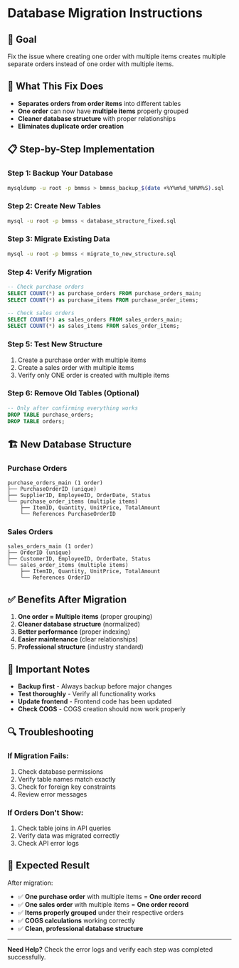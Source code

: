 # Database Migration Instructions

## 🎯 Goal

Fix the issue where creating one order with multiple items creates multiple
separate orders instead of one order with multiple items.

## 🔧 What This Fix Does

- **Separates orders from order items** into different tables
- **One order** can now have **multiple items** properly grouped
- **Cleaner database structure** with proper relationships
- **Eliminates duplicate order creation**

## 📋 Step-by-Step Implementation

### **Step 1: Backup Your Database**

```bash
mysqldump -u root -p bmmss > bmmss_backup_$(date +%Y%m%d_%H%M%S).sql
```

### **Step 2: Create New Tables**

```bash
mysql -u root -p bmmss < database_structure_fixed.sql
```

### **Step 3: Migrate Existing Data**

```bash
mysql -u root -p bmmss < migrate_to_new_structure.sql
```

### **Step 4: Verify Migration**

```sql
-- Check purchase orders
SELECT COUNT(*) as purchase_orders FROM purchase_orders_main;
SELECT COUNT(*) as purchase_items FROM purchase_order_items;

-- Check sales orders  
SELECT COUNT(*) as sales_orders FROM sales_orders_main;
SELECT COUNT(*) as sales_items FROM sales_order_items;
```

### **Step 5: Test New Structure**

1. Create a purchase order with multiple items
2. Create a sales order with multiple items
3. Verify only ONE order is created with multiple items

### **Step 6: Remove Old Tables (Optional)**

```sql
-- Only after confirming everything works
DROP TABLE purchase_orders;
DROP TABLE orders;
```

## 🏗️ New Database Structure

### **Purchase Orders**

```
purchase_orders_main (1 order)
├── PurchaseOrderID (unique)
├── SupplierID, EmployeeID, OrderDate, Status
└── purchase_order_items (multiple items)
    ├── ItemID, Quantity, UnitPrice, TotalAmount
    └── References PurchaseOrderID
```

### **Sales Orders**

```
sales_orders_main (1 order)
├── OrderID (unique)
├── CustomerID, EmployeeID, OrderDate, Status
└── sales_order_items (multiple items)
    ├── ItemID, Quantity, UnitPrice, TotalAmount
    └── References OrderID
```

## ✅ Benefits After Migration

1. **One order = Multiple items** (proper grouping)
2. **Cleaner database structure** (normalized)
3. **Better performance** (proper indexing)
4. **Easier maintenance** (clear relationships)
5. **Professional structure** (industry standard)

## 🚨 Important Notes

- **Backup first** - Always backup before major changes
- **Test thoroughly** - Verify all functionality works
- **Update frontend** - Frontend code has been updated
- **Check COGS** - COGS creation should now work properly

## 🔍 Troubleshooting

### **If Migration Fails:**

1. Check database permissions
2. Verify table names match exactly
3. Check for foreign key constraints
4. Review error messages

### **If Orders Don't Show:**

1. Check table joins in API queries
2. Verify data was migrated correctly
3. Check API error logs

## 🎉 Expected Result

After migration:

- ✅ **One purchase order** with multiple items = **One order record**
- ✅ **One sales order** with multiple items = **One order record**
- ✅ **Items properly grouped** under their respective orders
- ✅ **COGS calculations** working correctly
- ✅ **Clean, professional database structure**

---

**Need Help?** Check the error logs and verify each step was completed
successfully.
